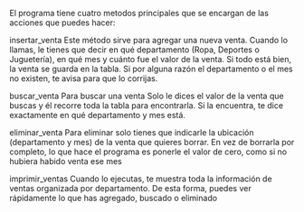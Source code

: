 El programa tiene cuatro metodos principales  que se encargan de las acciones que puedes hacer:

insertar_venta 
Este método sirve para agregar una nueva venta. Cuando lo llamas, le tienes que decir en qué departamento (Ropa, Deportes o Juguetería), en qué mes y cuánto fue el valor de la venta. Si todo está bien, la venta se guarda en la tabla. Si por alguna razón el departamento o el mes no existen, te avisa para que lo corrijas.

buscar_venta 
Para buscar una venta Solo le dices el valor de la venta que buscas y él recorre toda la tabla para encontrarla. Si la encuentra, te dice exactamente en qué departamento y mes está.

eliminar_venta 
Para eliminar solo tienes que indicarle la ubicación (departamento y mes) de la venta que quieres borrar. En vez de borrarla por completo, lo que hace el programa es ponerle el valor de cero, como si no hubiera habido venta ese mes

imprimir_ventas 
Cuando lo ejecutas, te muestra toda la información de ventas organizada por departamento. De esta forma, puedes ver rápidamente lo que has agregado, buscado o eliminado
